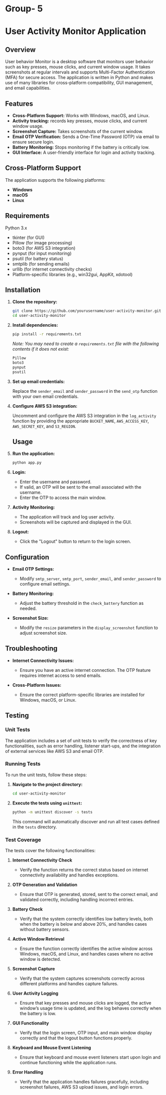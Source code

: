 # Group- 5


# User Activity Monitor Application

## Overview
User behavior Monitor is a desktop software that monitors user behavior such as key presses, mouse clicks, and current window usage. It takes screenshots at regular intervals and supports Multi-Factor Authentication (MFA) for secure access. The application is written in Python and makes use of many libraries for cross-platform compatibility, GUI management, and email capabilities.

## Features
- **Cross-Platform Support:** Works with Windows, macOS, and Linux.
- **Activity tracking:** records key presses, mouse clicks, and current window usage.
- **Screenshot Capture:** Takes screenshots of the current window.
- **Email OTP Verification:** Sends a One-Time Password (OTP) via email to ensure secure login.
- **Battery Monitoring:** Stops monitoring if the battery is critically low.
- **GUI Interface:** A user-friendly interface for login and activity tracking.


## Cross-Platform Support
The application supports the following platforms:
- **Windows**
- **macOS**
- **Linux**

## Requirements
Python 3.x
- tkinter (for GUI)
- Pillow (for image processing)
- boto3 (for AWS S3 integration)
- pynput (for input monitoring)
- psutil (for battery status)
- smtplib (for sending emails)
- urllib (for internet connectivity checks)
- Platform-specific libraries (e.g., win32gui, AppKit, xdotool)

## Installation

1. **Clone the repository:**

    ```sh
    git clone https://github.com/yourusername/user-activity-monitor.git
    cd user-activity-monitor
    ```

2. **Install dependencies:**

    ```sh
    pip install -r requirements.txt
    ```

   *Note: You may need to create a `requirements.txt` file with the following contents if it does not exist:*

    ```txt
    Pillow
    boto3
    pynput
    psutil
    ```

3. **Set up email credentials:**

    Replace the `sender_email` and `sender_password` in the `send_otp` function with your own email credentials.

4. **Configure AWS S3 integration:**

    Uncomment and configure the AWS S3 integration in the `log_activity` function by providing the appropriate `BUCKET_NAME`, `AWS_ACCESS_KEY`, `AWS_SECRET_KEY`, and `S3_REGION`.
   ## Usage

1. **Run the application:**

    ```sh
    python app.py
    ```

2. **Login:**

   - Enter the username and password.
   - If valid, an OTP will be sent to the email associated with the username.
   - Enter the OTP to access the main window.

3. **Activity Monitoring:**

   - The application will track and log user activity.
   - Screenshots will be captured and displayed in the GUI.

4. **Logout:**

   - Click the "Logout" button to return to the login screen.

## Configuration

- **Email OTP Settings:**
  - Modify `smtp_server`, `smtp_port`, `sender_email`, and `sender_password` to configure email settings.

- **Battery Monitoring:**
  - Adjust the battery threshold in the `check_battery` function as needed.

- **Screenshot Size:**
  - Modify the `resize` parameters in the `display_screenshot` function to adjust screenshot size.

## Troubleshooting

- **Internet Connectivity Issues:**
  - Ensure you have an active internet connection. The OTP feature requires internet access to send emails.

- **Cross-Platform Issues:**
  - Ensure the correct platform-specific libraries are installed for Windows, macOS, or Linux.

## Testing

### Unit Tests

The application includes a set of unit tests to verify the correctness of key functionalities, such as error handling, listener start-ups, and the integration of external services like AWS S3 and email OTP.

### Running Tests

To run the unit tests, follow these steps:

1. **Navigate to the project directory:**

    ```sh
    cd user-activity-monitor
    ```

2. **Execute the tests using `unittest`:**

    ```sh
    python -m unittest discover -s tests
    ```

    This command will automatically discover and run all test cases defined in the `tests` directory.

### Test Coverage

The tests cover the following functionalities:

1. **Internet Connectivity Check**
   - Verify the function returns the correct status based on internet connectivity availability and handles exceptions.

2. **OTP Generation and Validation**
   - Ensure that OTP is generated, stored, sent to the correct email, and validated correctly, including handling incorrect entries.

3. **Battery Check**
   - Verify that the system correctly identifies low battery levels, both when the battery is below and above 20%, and handles cases without battery sensors.

4. **Active Window Retrieval**
   - Ensure the function correctly identifies the active window across Windows, macOS, and Linux, and handles cases where no active window is detected.

5. **Screenshot Capture**
   - Verify that the system captures screenshots correctly across different platforms and handles capture failures.

6. **User Activity Logging**
   - Ensure that key presses and mouse clicks are logged, the active window’s usage time is updated, and the log behaves correctly when the battery is low.

7. **GUI Functionality**
   - Verify that the login screen, OTP input, and main window display correctly and that the logout button functions properly.

8. **Keyboard and Mouse Event Listening**
   - Ensure that keyboard and mouse event listeners start upon login and continue functioning while the application runs.

9. **Error Handling**
   - Verify that the application handles failures gracefully, including screenshot failures, AWS S3 upload issues, and login errors.





